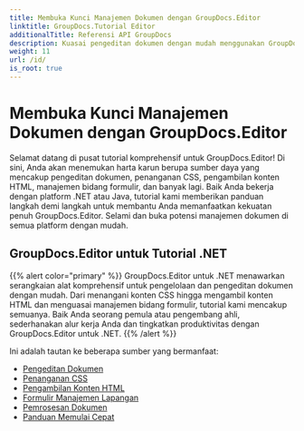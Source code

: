 ```yaml
---
title: Membuka Kunci Manajemen Dokumen dengan GroupDocs.Editor
linktitle: GroupDocs.Tutorial Editor
additionalTitle: Referensi API GroupDocs
description: Kuasai pengeditan dokumen dengan mudah menggunakan GroupDocs.Editor untuk .NET & Java. Sederhanakan alur kerja, kelola CSS, ambil konten HTML, & banyak lagi!
weight: 11
url: /id/
is_root: true
---
```


# Membuka Kunci Manajemen Dokumen dengan GroupDocs.Editor


Selamat datang di pusat tutorial komprehensif untuk GroupDocs.Editor! Di sini, Anda akan menemukan harta karun berupa sumber daya yang mencakup pengeditan dokumen, penanganan CSS, pengambilan konten HTML, manajemen bidang formulir, dan banyak lagi. Baik Anda bekerja dengan platform .NET atau Java, tutorial kami memberikan panduan langkah demi langkah untuk membantu Anda memanfaatkan kekuatan penuh GroupDocs.Editor. Selami dan buka potensi manajemen dokumen di semua platform dengan mudah.


## GroupDocs.Editor untuk Tutorial .NET
{{% alert color="primary" %}}
GroupDocs.Editor untuk .NET menawarkan serangkaian alat komprehensif untuk pengelolaan dan pengeditan dokumen dengan mudah. Dari menangani konten CSS hingga mengambil konten HTML dan menguasai manajemen bidang formulir, tutorial kami mencakup semuanya. Baik Anda seorang pemula atau pengembang ahli, sederhanakan alur kerja Anda dan tingkatkan produktivitas dengan GroupDocs.Editor untuk .NET.
{{% /alert %}}

Ini adalah tautan ke beberapa sumber yang bermanfaat:
 
- [Pengeditan Dokumen](./net/document-editing/)
- [Penanganan CSS](./net/css-handling/)
- [Pengambilan Konten HTML](./net/html-content-retrieval/)
- [Formulir Manajemen Lapangan](./net/form-field-management/)
- [Pemrosesan Dokumen](./net/document-processing/)
- [Panduan Memulai Cepat](./net/quick-start-guide/)